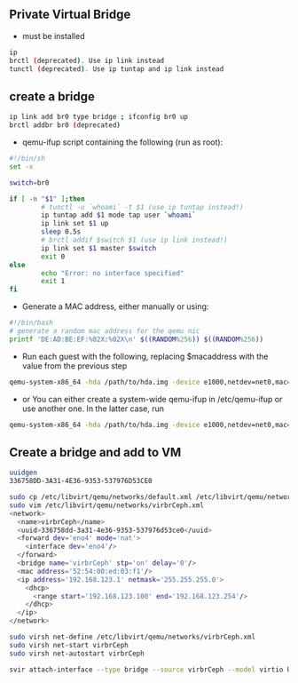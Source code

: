 ## Private Virtual Bridge

- must be installed
```sh
ip
brctl (deprecated). Use ip link instead
tunctl (deprecated). Use ip tuntap and ip link instead
```

##  create a bridge
```sh
ip link add br0 type bridge ; ifconfig br0 up
brctl addbr br0 (deprecated)
```

- qemu-ifup script containing the following (run as root):

```sh
#!/bin/sh
set -x

switch=br0

if [ -n "$1" ];then
        # tunctl -u `whoami` -t $1 (use ip tuntap instead!)
        ip tuntap add $1 mode tap user `whoami`
        ip link set $1 up
        sleep 0.5s
        # brctl addif $switch $1 (use ip link instead!)
        ip link set $1 master $switch
        exit 0
else
        echo "Error: no interface specified"
        exit 1
fi
```

- Generate a MAC address, either manually or using:
```sh
#!/bin/bash
# generate a random mac address for the qemu nic
printf 'DE:AD:BE:EF:%02X:%02X\n' $((RANDOM%256)) $((RANDOM%256))
```

- Run each guest with the following, replacing $macaddress with the value from the previous step
```sh
qemu-system-x86_64 -hda /path/to/hda.img -device e1000,netdev=net0,mac=$macaddress -netdev tap,id=net0

```

- or You can either create a system-wide qemu-ifup in /etc/qemu-ifup or use another one. In the latter case, run

```sh
qemu-system-x86_64 -hda /path/to/hda.img -device e1000,netdev=net0,mac=$macaddress -netdev tap,id=net0,script=/path/to/qemu-ifup

```

## Create a bridge and add to VM
```sh
uuidgen
336758DD-3A31-4E36-9353-537976D53CE0

sudo cp /etc/libvirt/qemu/networks/default.xml /etc/libvirt/qemu/networks/virbrCeph.xml
sudo vim /etc/libvirt/qemu/networks/virbrCeph.xml
<network>
  <name>virbrCeph</name>
  <uuid>336758dd-3a31-4e36-9353-537976d53ce0</uuid>
  <forward dev='eno4' mode='nat'>
    <interface dev='eno4'/>
  </forward>
  <bridge name='virbrCeph' stp='on' delay='0'/>
  <mac address='52:54:00:ed:03:f1'/>
  <ip address='192.168.123.1' netmask='255.255.255.0'>
    <dhcp>
      <range start='192.168.123.100' end='192.168.123.254'/>
    </dhcp>
  </ip>
</network>

sudo virsh net-define /etc/libvirt/qemu/networks/virbrCeph.xml
sudo virsh net-start virbrCeph
sudo virsh net-autostart virbrCeph

svir attach-interface --type bridge --source virbrCeph --model virtio Ubu22-Test
```
